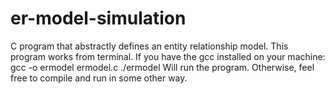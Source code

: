 # er-model-simulation
C program that abstractly defines an entity relationship model. This program works from terminal.
If you have the gcc installed on your machine:
	gcc -o ermodel ermodel.c
	./ermodel
Will run the program. Otherwise, feel free to compile and run in some other way.
